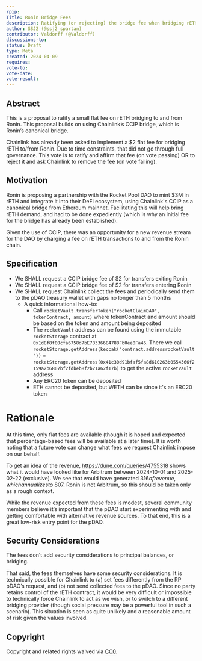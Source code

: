```yaml
---
rpip: 
Title: Ronin Bridge Fees
description: Ratifying (or rejecting) the bridge fee when bridging rETH to/from Ronin
author: SSJ2 (@ssj2_spartan)
contributor: Valdorff (@Valdorff)
discussions-to:
status: Draft
type: Meta
created: 2024-04-09
requires:
vote-to:
vote-date:
vote-result:
---
```


## Abstract
This is a proposal to ratify a small flat fee on rETH bridging to and from Ronin. This proposal builds on using Chainlink’s CCIP bridge, which is Ronin’s canonical bridge.

Chainlink has already been asked to implement a $2 flat fee for bridging rETH to/from Ronin. Due to time constraints, that did not go through full governance. This vote is to ratify and affirm that fee (on vote passing) OR to reject it and ask Chainlink to remove the fee (on vote failing).

## Motivation
Ronin is proposing a partnership with the Rocket Pool DAO to mint $3M in rETH and integrate it into their DeFi ecosystem, using Chainlink's CCIP as a canonical bridge from Ethereum mainnet. Facilitating this will help bring rETH demand, and had to be done expediently (which is why an initial fee for the bridge has already been established).

Given the use of CCIP, there was an opportunity for a new revenue stream for the DAO by charging a fee on rETH transactions to and from the Ronin chain.

## Specification
- We SHALL request a CCIP bridge fee of $2 for transfers exiting Ronin
- We SHALL request a CCIP bridge fee of $2 for transfers entering Ronin
- We SHALL request Chainlink collect the fees and periodically send them to the pDAO treasury wallet with gaps no longer than 5 months
  - A quick informational how-to:
    - Call `rocketVault.transferToken("rocketClaimDAO", tokenContract, amount)` where tokenContract and amount should be based on the token and amount being deposited
    - The `rocketVault` address can be found using the immutable `rocketStorage` contract at `0x1d8f8f00cfa6758d7bE78336684788Fb0ee0Fa46`. There we call `rocketStorage.getAddress(keccak("contract.addressrocketVault"))` = `rocketStorage.getAddress(0x41c30d91bfaf5fa8d610263b0554366f2159a2b6807bf2fdbeb8f2b21a62f17b)` to get the active `rocketVault` address
    - Any ERC20 token can be deposited
    - ETH cannot be deposited, but WETH can be since it's an ERC20 token

# Rationale
 At this time, only flat fees are available (though it is hoped and expected that percentage-based fees will be available at a later time). It is worth noting that a future vote can change what fees we request Chainlink impose on our behalf.

To get an idea of the revenue, https://dune.com/queries/4755318 shows what it would have looked like for Arbitrum between 2024-10-01 and 2025-02-22 (exclusive). We see that would have generated $316 of revenue, which annualizes to ~$807. Ronin is not Arbitrum, so this should be taken only as a rough context.

While the revenue expected from these fees is modest, several community members believe it’s important that the pDAO start experimenting with and getting comfortable with alternative revenue sources. To that end, this is a great low-risk entry point for the pDAO.

## Security Considerations
The fees don’t add security considerations to principal balances, or bridging.

That said, the fees themselves have some security considerations. It is technically possible for Chainlink to (a) set fees differently from the RP pDAO’s request, and (b) not send collected fees to the pDAO. Since no party retains control of the rETH contract, it would be very difficult or impossible to technically force Chainlink to act as we wish, or to switch to a different bridging provider (though social pressure may be a powerful tool in such a scenario). This situation is seen as quite unlikely and a reasonable amount of risk given the values involved.

## Copyright
Copyright and related rights waived via [CC0](https://creativecommons.org/publicdomain/zero/1.0/).

